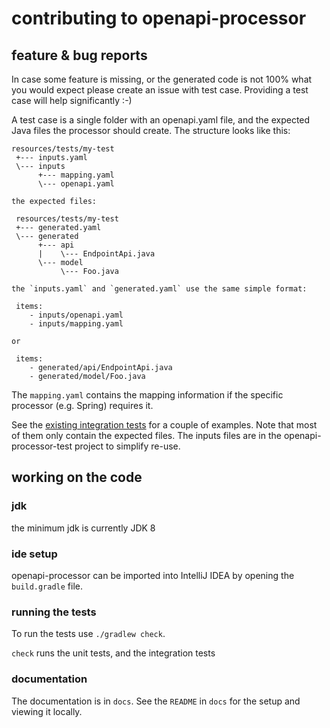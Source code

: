 # contributing to openapi-processor

## feature & bug reports

In case some feature is missing, or the generated code is not 100% what you would expect please create an issue with test case. Providing a test case will help significantly :-) 

A test case is a single folder with an openapi.yaml file, and the expected Java files the processor should create. The structure looks like this:

    resources/tests/my-test
     +--- inputs.yaml
     \--- inputs
          +--- mapping.yaml
          \--- openapi.yaml
    
    the expected files:
    
     resources/tests/my-test
     +--- generated.yaml
     \--- generated
          +--- api
          |    \--- EndpointApi.java
          \--- model
               \--- Foo.java
    
    the `inputs.yaml` and `generated.yaml` use the same simple format:
    
     items:
        - inputs/openapi.yaml
        - inputs/mapping.yaml
    
    or
    
     items:
        - generated/api/EndpointApi.java
        - generated/model/Foo.java
    
The `mapping.yaml` contains the mapping information if the specific processor (e.g. Spring) requires it.

See the [existing integration tests][oap-int-resources] for a couple of examples. Note that most of them only contain the expected files. The inputs files are in the openapi-processor-test project to simplify re-use. 

## working on the code

### jdk

the minimum jdk is currently JDK 8

### ide setup

openapi-processor can be imported into IntelliJ IDEA by opening the `build.gradle` file.
 
### running the tests

To run the tests use `./gradlew check`. 

`check` runs the unit tests, and the integration tests  

### documentation

The documentation is in `docs`. See the `README` in `docs` for the setup and viewing it locally.

[oap-int-resources]: https://github.com/hauner/openapi-processor-spring/tree/master/src/testInt/resources/tests
